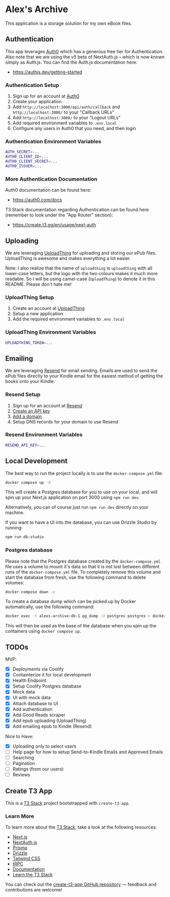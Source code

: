# Alex's Archive

This application is a storage solution for my own eBook files.

## Authentication

This app leverages [Auth0](https://auth0.com/) which has a generous free tier for Authentication. Also note that we are using the v5 beta of NextAuth.js - which is now known simply as Auth.js. You can find the Auth.js documentation here:

- https://authjs.dev/getting-started

### Authentication Setup

1. Sign up for an account at [Auth0](https://auth0.com/)
2. Create your application
3. Add `http://localhost:3000/api/auth/callback` and `http://localhost:3000/` to your "Callback URLs"
4. Add `http://localhost:3000/` to your "Logout URLs"
5. Add required environment variables to `.env.local`
6. Configure any users in Auth0 that you need, and then login

### Authentication Environment Variables

```bash
AUTH_SECRET=...
AUTH0_CLIENT_ID=...
AUTH0_CLIENT_SECRET=...
AUTH0_ISSUER=...
```

### More Authentication Documentation

Auth0 documentation can be found here:

- https://auth0.com/docs

T3 Stack documentation regarding Authentication can be found here (remember to look under the "App Router" section):

- https://create.t3.gg/en/usage/next-auth

## Uploading

We are leveraging [UploadThing](https://uploadthing.com/) for uploading and storing our ePub files. UploadThing is awesome and makes everything a lot easier.

Note: I also realize that the name of `uploadthing` is `uploadthing` with all lower-case letters, but the logo with the two colours makes it much more readable. So I will be using camel-case (`UploadThing`) to denote it in this README. Please don't hate me!

### UploadThing Setup

1. Create an account at [UploadThing](https://uploadthing.com/)
2. Setup a new application
3. Add the required environment variables to `.env.local`

### UploadThing Environment Variables

```bash
UPLOADTHING_TOKEN=...
```

## Emailing

We are leveraging [Resend](https://resend.com/) for email sending. Emails are used to send the ePub files directly to your Kindle email for the easiest method of getting the books onto your Kindle.

### Resend Setup

1. Sign up for an account at [Resend](https://resend.com/)
2. [Create an API key](https://resend.com/api-keys)
3. [Add a domain](https://resend.com/domains)
4. Setup DNS records for your domain to use Resend

### Resend Environment Variables

```bash
RESEND_API_KEY=...
```

## Local Development

The best way to run the project locally is to use the `docker-compose.yml` file:

```bash
docker compose up -d
```

This will create a Postgres database for you to use on your local, and will spin up your Next.js application on port 3000 using `npm run dev`.

Alternatively, you can of course just run `npm run dev` directly on your machine.

If you want to have a UI into the database, you can use Drizzle Studio by running:

```bash
npm run db:studio
```

### Postgres database

Please note that the Postgres database created by the `docker-compose.yml` file uses a volume to mount it's data so that it is not lost between different runs of the `docker-compose.yml` file. To completely remove this volume and start the database from fresh, use the following command to delete volumes:

```bash
docker compose down -v
```

To create a database dump which can be picked up by Docker automatically, use the following command:

```bash
docker exec -t alexs-archive-db-1 pg_dump -U postgres postgres > docker/initdb/init.sql
```

This will then be used as the base of the database when you spin up the containers using `docker compose up`.

## TODOs

MVP:
- [x] Deployments via Coolify
- [x] Containterize it for local development
- [x] Health Endpoint
- [x] Setup Coolify Postgres database
- [x] Mock data
- [x] UI with mock data
- [x] Attach database to UI
- [x] Add authentication
- [x] Add Good Reads scraper
- [x] Add epub uploading (UploadThing)
- [x] Add emailing epub to Kindle (Resend)

Nice to Have:
- [x] Uploading only to select users
- [ ] Help page for how to setup Send-to-Kindle Emails and Approved Emails
- [ ] Searching
- [ ] Pagination
- [ ] Ratings (from our users)
- [ ] Reviews

## Create T3 App

This is a [T3 Stack](https://create.t3.gg/) project bootstrapped with `create-t3-app`.

### Learn More

To learn more about the [T3 Stack](https://create.t3.gg/), take a look at the following resources:

- [Next.js](https://nextjs.org)
- [NextAuth.js](https://next-auth.js.org)
- [Prisma](https://prisma.io)
- [Drizzle](https://orm.drizzle.team)
- [Tailwind CSS](https://tailwindcss.com)
- [tRPC](https://trpc.io)
- [Documentation](https://create.t3.gg/)
- [Learn the T3 Stack](https://create.t3.gg/en/faq#what-learning-resources-are-currently-available)

You can check out the [create-t3-app GitHub repository](https://github.com/t3-oss/create-t3-app) — feedback and contributions are welcome!

